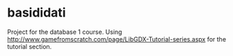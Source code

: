 # basididati
Project for the database 1 course. Using http://www.gamefromscratch.com/page/LibGDX-Tutorial-series.aspx for the tutorial section.
